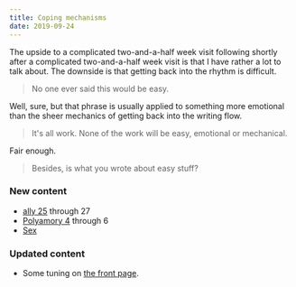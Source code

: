 ```yaml
---
title: Coping mechanisms
date: 2019-09-24
---
```


The upside to a complicated two-and-a-half week visit following shortly after a complicated two-and-a-half week visit is that I have rather a lot to talk about. The downside is that getting back into the rhythm is difficult.

<!--more-->

> No one ever said this would be easy.

Well, sure, but that phrase is usually applied to something more emotional than the sheer mechanics of getting back into the writing flow.

> It's all work. None of the work will be easy, emotional or mechanical.

Fair enough.

> Besides, is what you wrote about easy stuff?

### New content

* [ally 25](/25) through 27
* [Polyamory 4](/poly/4) through 6
* [Sex](/sex)

### Updated content

* Some tuning on [the front page](/).
